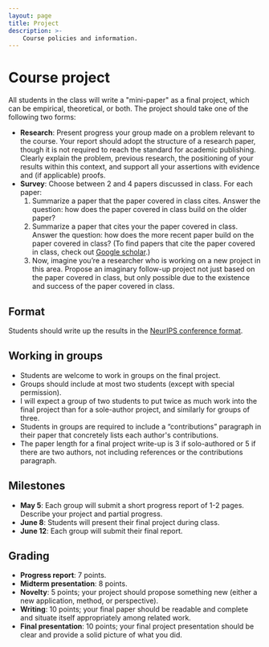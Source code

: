 ```yaml
---
layout: page
title: Project
description: >-
    Course policies and information.
---
```


# Course project

All students in the class will write a "mini-paper" as a final project, which can be empirical, theoretical, or both. The project should take one of the following two forms:
- **Research**: Present progress your group made on a problem relevant to the course. Your report should adopt the structure of a research paper, though it is not required to reach the standard for academic publishing. Clearly explain the problem, previous research, the positioning of your results within this context, and support all your assertions with evidence and (if applicable) proofs.
- **Survey**: Choose between 2 and 4 papers discussed in class. For each paper:
  1. Summarize a paper that the paper covered in class cites. Answer the question: how does the paper covered in class build on the older paper?
  2. Summarize a paper that cites your the paper covered in class. Answer the question: how does the more recent paper build on the paper covered in class? (To find papers that cite the paper covered in class, check out [Google scholar](https://scholar.google.com/).)
  3. Now, imagine you’re a researcher who is working on a new project in this area. Propose an imaginary follow-up project not just based on the paper covered in class, but only possible due to the existence and success of the paper covered in class.

## Format
Students should write up the results in the [NeurIPS conference format](https://neurips.cc/Conferences/2023/PaperInformation/StyleFiles).

## Working in groups
- Students are welcome to work in groups on the final project.
- Groups should include at most two students (except with special permission).
- I will expect a group of two students to put twice as much work into the final project than for a sole-author project, and similarly for groups of three.
- Students in groups are required to include a “contributions” paragraph in their paper that concretely lists each author's contributions.
- The paper length for a final project write-up is 3 if solo-authored or 5 if there are two authors, not including references or the contributions paragraph.

## Milestones
- **May 5**: Each group will submit a short progress report of 1-2 pages. Describe your project and partial progress.
- **June 8**: Students will present their final project during class.
- **June 12**: Each group will submit their final report.

## Grading
- **Progress report**: 7 points.
- **Midterm presentation**: 8 points.
- **Novelty**: 5 points; your project should propose something new (either a new application, method, or perspective).
- **Writing**: 10 points; your final paper should be readable and complete and situate itself appropriately among related work.
- **Final presentation**: 10 points; your final project presentation should be clear and provide a solid picture of what you did.
